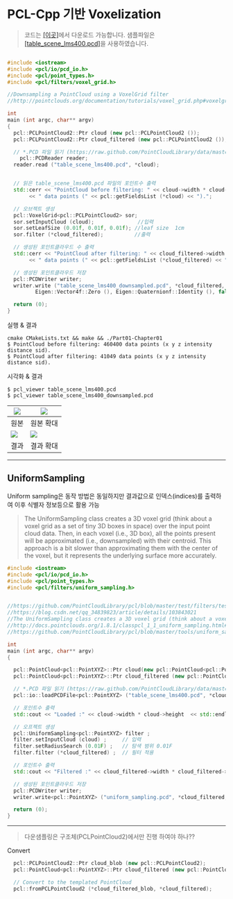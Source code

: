 # PCL-Cpp 기반 Voxelization

> 코드는 [[이곳]](https://github.com/adioshun/gitBook_Tutorial_PCL/blob/master/Beginner/Part01-Chapter02-Downsampling-PCL-Cpp.cpp)에서 다운로드 가능합니다. 샘플파일은 [[table_scene_lms400.pcd]](https://raw.githubusercontent.com/adioshun/gitBook_Tutorial_PCL/master/Beginner/sample/table_scene_lms400.pcd )을 사용하였습니다. 


```cpp

#include <iostream>
#include <pcl/io/pcd_io.h>
#include <pcl/point_types.h>
#include <pcl/filters/voxel_grid.h>

//Downsampling a PointCloud using a VoxelGrid filter
//http://pointclouds.org/documentation/tutorials/voxel_grid.php#voxelgrid

int
main (int argc, char** argv)
{
  pcl::PCLPointCloud2::Ptr cloud (new pcl::PCLPointCloud2 ());
  pcl::PCLPointCloud2::Ptr cloud_filtered (new pcl::PCLPointCloud2 ());

  // *.PCD 파일 읽기 (https://raw.github.com/PointCloudLibrary/data/master/tutorials/table_scene_lms400.pcd)
    pcl::PCDReader reader;
  reader.read ("table_scene_lms400.pcd", *cloud); 


  // 읽은 table_scene_lms400.pcd 파일의 포인트수 출력
  std::cerr << "PointCloud before filtering: " << cloud->width * cloud->height 
       << " data points (" << pcl::getFieldsList (*cloud) << ").";

  // 오브젝트 생성 
  pcl::VoxelGrid<pcl::PCLPointCloud2> sor;
  sor.setInputCloud (cloud);              //입력
  sor.setLeafSize (0.01f, 0.01f, 0.01f); //leaf size  1cm 
  sor.filter (*cloud_filtered);          //출력 

  // 생성된 포인트클라우드 수 출력 
  std::cerr << "PointCloud after filtering: " << cloud_filtered->width * cloud_filtered->height 
       << " data points (" << pcl::getFieldsList (*cloud_filtered) << ").";

  // 생성된 포인트클라우드 저장 
  pcl::PCDWriter writer;
  writer.write ("table_scene_lms400_downsampled.pcd", *cloud_filtered, 
         Eigen::Vector4f::Zero (), Eigen::Quaternionf::Identity (), false);

  return (0);
}
```


실행 & 결과 
```
cmake CMakeLists.txt && make && ./Part01-Chapter01 
$ PointCloud before filtering: 460400 data points (x y z intensity distance sid).
$ PointCloud after filtering: 41049 data points (x y z intensity distance sid).

```


시각화 & 결과 

```
$ pcl_viewer table_scene_lms400.pcd 
$ pcl_viewer table_scene_lms400_downsampled.pcd 
```

|![](https://i.imgur.com/yG5GYmm.png)|![](https://i.imgur.com/l8urRKc.png)|
|-|-|
|원본 |원본 확대 |
|![](https://i.imgur.com/OB02KJu.png)|![](https://i.imgur.com/RRGXu4O.png)|
|결과 |결과 확대 |




---
## UniformSampling

Uniform sampling은 동작 방법은 동일하지만 결과값으로 인덱스(indices)를 출력하여 이후 식별자 정보등으로 활용 가능 

> The UniformSampling class creates a 3D voxel grid (think about a voxel grid as a set of tiny 3D boxes in space) over the input point cloud data. Then, in each voxel (i.e., 3D box), all the points present will be approximated (i.e., downsampled) with their centroid. This approach is a bit slower than approximating them with the center of the voxel, but it represents the underlying surface more accurately.


```cpp
#include <iostream>
#include <pcl/io/pcd_io.h>
#include <pcl/point_types.h>
#include <pcl/filters/uniform_sampling.h>


//https://github.com/PointCloudLibrary/pcl/blob/master/test/filters/test_uniform_sampling.cpp
//https://blog.csdn.net/qq_34839823/article/details/103843021
//The UniformSampling class creates a 3D voxel grid (think about a voxel grid as a set of tiny 3D boxes in space) over the input point cloud data. Then, in each voxel (i.e., 3D box), all the points present will be approximated (i.e., downsampled) with their centroid. This approach is a bit slower than approximating them with the center of the voxel, but it represents the underlying surface more accurately.
//http://docs.pointclouds.org/1.8.1/classpcl_1_1_uniform_sampling.html#details
//https://github.com/PointCloudLibrary/pcl/blob/master/tools/uniform_sampling.cpp

int
main (int argc, char** argv)
{

  pcl::PointCloud<pcl::PointXYZ>::Ptr cloud(new pcl::PointCloud<pcl::PointXYZ>);
  pcl::PointCloud<pcl::PointXYZ>::Ptr cloud_filtered (new pcl::PointCloud<pcl::PointXYZ>);

  // *.PCD 파일 읽기 (https://raw.github.com/PointCloudLibrary/data/master/tutorials/table_scene_lms400.pcd)
  pcl::io::loadPCDFile<pcl::PointXYZ> ("table_scene_lms400.pcd", *cloud);

  // 포인트수 출력
  std::cout << "Loaded :" << cloud->width * cloud->height  << std::endl;

  // 오프젝트 생성
  pcl::UniformSampling<pcl::PointXYZ> filter ; 
  filter.setInputCloud (cloud) ;     // 입력 
  filter.setRadiusSearch (0.01F) ;   // 탐색 범위 0.01F
  filter.filter (*cloud_filtered) ;  // 필터 적용 

  // 포인트수 출력  
  std::cout << "Filtered :" << cloud_filtered->width * cloud_filtered->height  << std::endl;  

  // 생성된 포인트클라우드 저장 
  pcl::PCDWriter writer;
  writer.write<pcl::PointXYZ> ("uniform_sampling.pcd", *cloud_filtered, false);

  return (0);
}

```



---



> 다운샘플링은 구조체(PCLPointCloud2)에서만 진행 하여야 하나??

Convert 

```cpp
  pcl::PCLPointCloud2::Ptr cloud_blob (new pcl::PCLPointCloud2);
  pcl::PointCloud<pcl::PointXYZ>::Ptr cloud_filtered (new pcl::PointCloud<pcl::PointXYZ>)

  // Convert to the templated PointCloud
  pcl::fromPCLPointCloud2 (*cloud_filtered_blob, *cloud_filtered);
```


